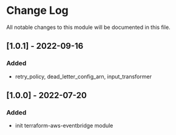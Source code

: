 # Change Log

All notable changes to this module will be documented in this file.

## [1.0.1] - 2022-09-16

### Added

- retry_policy, dead_letter_config_arn, input_transformer

## [1.0.0] - 2022-07-20

### Added

- init terraform-aws-eventbridge module
